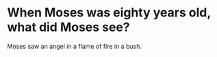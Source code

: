 # When Moses was eighty years old, what did Moses see?

Moses saw an angel in a flame of fire in a bush.
